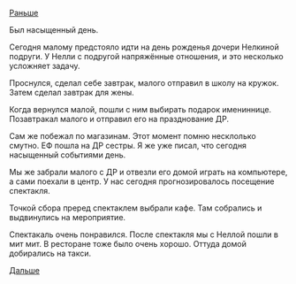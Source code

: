 [Раньше](2019.03.22.md)

Был насыщенный день.

Сегодня малому предстояло идти на день рожденья дочери Нелкиной подруги. У Нелли с подругой напряжённые отношения, и это несколько усложняет задачу.

Проснулся, сделал себе завтрак, малого отправил в школу на кружок.
Затем сделал завтрак для жены.

Когда вернулся малой, пошли с ним выбирать подарок имениннице.
Позавтракал малого и отправил его на празднование ДР.

Сам же побежал по магазинам. Этот момент помню несклолько смутно.
ЕФ пошла на ДР сестры. Я же уже писал, что сегодня насыщенный событиями день.

Мы же забрали малого с ДР и отвезли его домой играть на компьютере, а сами поехали в центр. У нас сегодня прогнозировалось посещение спектакля.

Точкой сбора преред спектаклем выбрали кафе. Там собрались и выдвинулись на мероприятие.

Спектакаль очень понравился.
После спектакля мы с Неллой пошли в мит мит. В ресторане тоже было очень хорошо. Оттуда домой добирались на такси.

 [Дальше](2019.03.24.md)